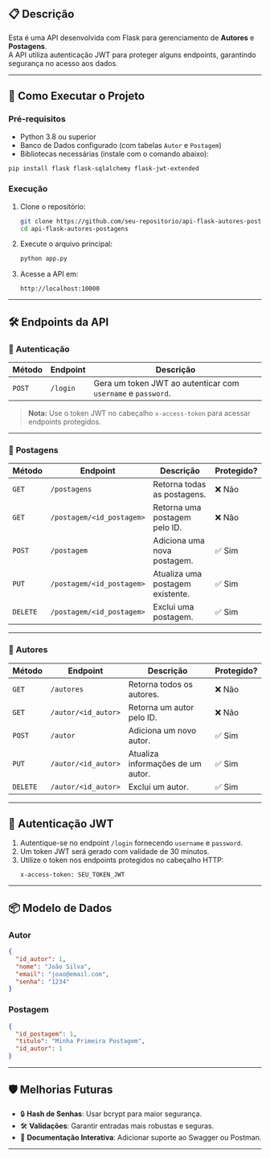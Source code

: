 
## 📋 **Descrição**
Esta é uma API desenvolvida com Flask para gerenciamento de **Autores** e **Postagens**.  
A API utiliza autenticação JWT para proteger alguns endpoints, garantindo segurança no acesso aos dados. 

---

## 🚀 **Como Executar o Projeto**

### **Pré-requisitos**  
- Python 3.8 ou superior  
- Banco de Dados configurado (com tabelas `Autor` e `Postagem`)  
- Bibliotecas necessárias (instale com o comando abaixo):  
```bash
pip install flask flask-sqlalchemy flask-jwt-extended
```

### **Execução**
1. Clone o repositório:  
   ```bash
   git clone https://github.com/seu-repositorio/api-flask-autores-postagens.git
   cd api-flask-autores-postagens
   ```
2. Execute o arquivo principal:  
   ```bash
   python app.py
   ```
3. Acesse a API em:  
   ```
   http://localhost:10000
   ```

---

## 🛠️ **Endpoints da API**

### 🔐 **Autenticação**
| Método  | Endpoint  | Descrição |
|---------|-----------|-----------|
| `POST`  | `/login`  | Gera um token JWT ao autenticar com `username` e `password`. |

> **Nota:** Use o token JWT no cabeçalho `x-access-token` para acessar endpoints protegidos.

---

### 📝 **Postagens**
| Método  | Endpoint                       | Descrição                          | Protegido? |
|---------|--------------------------------|------------------------------------|------------|
| `GET`   | `/postagens`                   | Retorna todas as postagens.        | ❌ Não     |
| `GET`   | `/postagem/<id_postagem>`      | Retorna uma postagem pelo ID.      | ❌ Não     |
| `POST`  | `/postagem`                    | Adiciona uma nova postagem.        | ✅ Sim     |
| `PUT`   | `/postagem/<id_postagem>`      | Atualiza uma postagem existente.   | ✅ Sim     |
| `DELETE`| `/postagem/<id_postagem>`      | Exclui uma postagem.               | ✅ Sim     |

---

### 👤 **Autores**
| Método  | Endpoint                  | Descrição                           | Protegido? |
|---------|---------------------------|-------------------------------------|------------|
| `GET`   | `/autores`                | Retorna todos os autores.           | ❌ Não     |
| `GET`   | `/autor/<id_autor>`       | Retorna um autor pelo ID.           | ❌ Não     |
| `POST`  | `/autor`                  | Adiciona um novo autor.             | ✅ Sim     |
| `PUT`   | `/autor/<id_autor>`       | Atualiza informações de um autor.   | ✅ Sim     |
| `DELETE`| `/autor/<id_autor>`       | Exclui um autor.                    | ✅ Sim     |

---

## 🔑 **Autenticação JWT**
1. Autentique-se no endpoint `/login` fornecendo `username` e `password`.  
2. Um token JWT será gerado com validade de 30 minutos.  
3. Utilize o token nos endpoints protegidos no cabeçalho HTTP:  
   ```http
   x-access-token: SEU_TOKEN_JWT
   ```

---

## 📦 **Modelo de Dados**

### **Autor**
```json
{
  "id_autor": 1,
  "nome": "João Silva",
  "email": "joao@email.com",
  "senha": "1234"
}
```

### **Postagem**
```json
{
  "id_postagem": 1,
  "titulo": "Minha Primeira Postagem",
  "id_autor": 1
}
```

---

## 🛡️ **Melhorias Futuras**
- 🔒 **Hash de Senhas**: Usar bcrypt para maior segurança.  
- 🛠️ **Validações**: Garantir entradas mais robustas e seguras.  
- 📖 **Documentação Interativa**: Adicionar suporte ao Swagger ou Postman.  

---
